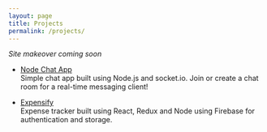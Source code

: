 ```yaml
---
layout: page
title: Projects
permalink: /projects/
---
```


*Site makeover coming soon*

* [Node Chat App](http://nodechat.codywanless.com)  
   Simple chat app built using Node.js and socket.io. Join or create a chat room for a real-time messaging client!

* [Expensify](http://expensify.codywanless.com)   
    Expense tracker built using React, Redux and Node using Firebase for authentication and storage.